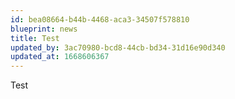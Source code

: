 ```yaml
---
id: bea08664-b44b-4468-aca3-34507f578810
blueprint: news
title: Test
updated_by: 3ac70980-bcd8-44cb-bd34-31d16e90d340
updated_at: 1668606367
---
```

Test